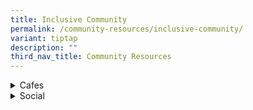 ```yaml
---
title: Inclusive Community
permalink: /community-resources/inclusive-community/
variant: tiptap
description: ""
third_nav_title: Community Resources
---
```

<div data-type="detailGroup" class="isomer-accordion isomer-accordion-white">
<details class="isomer-details">
<summary>Cafes</summary>
<div data-type="detailsContent" class="isomer-details-content">
<table style="minWidth: 50px">
<colgroup>
<col>
<col>
</colgroup>
<tbody>
<tr>
<th rowspan="1" colspan="1">
<p>Organisation
<br>&amp; Contact Details</p>
</th>
<th rowspan="1" colspan="1">
<p>More Information</p>
</th>
</tr>
<tr>
<td rowspan="1" colspan="1">
<p><a href="https://www.sodcafe.com.sg/" rel="noopener nofollow" target="_blank">SOD Café</a>
</p>
<p></p>
<p>Tel: 6385 4026 | 8128 3506</p>
</td>
<td rowspan="1" colspan="1">
<p>Through word of mouth, SOD Café at the Ci Yuan Community Centre is spacious
for families to gather.</p>
<p></p>
<p>Mon - Fri: 11:30am - 9:30pm
<br>Sat - Sun: 11:00am - 9:30pm</p>
<p></p>
<p><em>Location: 51 Hougang Ave 9, #01-03 Ci Yuan Community Centre, S538776</em>
</p>
</td>
</tr>
<tr>
<td rowspan="1" colspan="1">
<p><strong><a href="https://crossingscafe.com.sg/about-us" rel="noopener nofollow" target="_blank">Crossings Cafe</a></strong>
<br>
<br>Tel: 6338 2669
<br>Email:
<br><a href="mailto:manager@crossingscafe.com.sg" rel="noopener noreferrer nofollow" target="_blank">manager@crossingscafe.com.sg</a>
</p>
</td>
<td rowspan="1" colspan="1">
<p>A social-enterprise that serves quality food at great prices.</p>
<p>Currently, interns of the cafe consist of students from Assumption Pathway
School and Bettr Barista.</p>
<p></p>
<p>Tues - Sun: 10:00am - 10:00pm</p>
<p></p>
<p><em>Location: Catholic Centre, 55 Waterloo Street, S187954</em>
</p>
</td>
</tr>
<tr>
<td rowspan="1" colspan="1">
<p><strong><a href="https://forewordcoffee.com/" rel="noopener nofollow" target="_blank">Foreword Coffee</a></strong>
</p>
<p></p>
<p>Tel: 8949 0142</p>
</td>
<td rowspan="1" colspan="1">
<p>A social enterprise cafe that provides employment opportunities for persons
with disabilities, special needs, and mental health conditions.</p>
<p></p>
<p>Mon - Fri: 8am - 5pm</p>
<p></p>
<p><em>Location: NUS | Mediacorp Campus | Temasek Shophouse | Esplanade Mall</em>
</p>
</td>
</tr>
<tr>
<td rowspan="1" colspan="1">
<p><strong><a href="https://www.joanbowen.com/" rel="noopener nofollow" target="_blank">Joan Bowen Cafe</a></strong>
</p>
<p></p>
<p>Tel: 6530 3628
<br>Email:
<br><a href="mailto:cafe@joanbowen.com" rel="noopener noreferrer nofollow" target="_blank">cafe@joanbowen.com</a>
</p>
</td>
<td rowspan="1" colspan="1">
<p>A cafe that was started by a parent who has a child with special needs.
The dishes are also hand cooked and prepared by persons with special needs.</p>
<p></p>
<p>Tues - Fri: 11:30am - 2:30pm
<br>Closed on Mon, Sat, and Sun</p>
<p></p>
<p><em>Location: 9 Jalan Wangi, S349354</em>
</p>
</td>
</tr>
<tr>
<td rowspan="1" colspan="1">
<p><strong><a href="https://www.facebook.com/cafemetta/" rel="noopener nofollow" target="_blank">Metta Cafe</a></strong>
</p>
<p></p>
<p>Tel: 6580 4624
<br>Email:
<br><a href="mailto:mettacafe@metta.org.sg" rel="noopener noreferrer nofollow" target="_blank">mettacafe@metta.org.sg</a>
</p>
</td>
<td rowspan="1" colspan="1">
<p>A bakery that provides employment and training for youths with special
needs.</p>
<p></p>
<p>Click <a href="https://shop.metta.org.sg/" rel="noopener nofollow" target="_blank">here</a> to
order cakes and pastries.
<br>Click <a href="https://shop.metta.org.sg/collections/donatemeal" rel="noopener nofollow" target="_blank">here</a> to
donate a meal/cake.</p>
<p></p>
<p>Mon - Sun: 7am - 5pm
<br>(Last order: 3:45pm)</p>
<p></p>
<p><em>Location: Metta Building Level 1, Metta Cafe, 32 Simei Street 1, S529950</em>
</p>
</td>
</tr>
<tr>
<td rowspan="1" colspan="1">
<p><strong><a href="https://www.mynonnas.com/" rel="noopener nofollow" target="_blank">My NoNNa’s</a></strong>
</p>
<p></p>
<p>Tel: 8188 8368
<br>Email:
<br><a href="mailto:geri@mynonnas.com" rel="noopener noreferrer nofollow" target="_blank">geri@mynonnas.com</a>
</p>
</td>
<td rowspan="1" colspan="1">
<p>A social enterprise that provides employment for persons with disabilities
and the elderly.</p>
<p></p>
<p>Currently, they also provide employment via My NoNNa's Match-and-Train
Program.</p>
<p></p>
<p><em>Locations: Upper Thomson | Canteens @ Catholic Junior College and Nanyang Girls High School</em>
</p>
</td>
</tr>
<tr>
<td rowspan="1" colspan="1">
<p><strong><a href="https://www.professorbrawn.com/about-us" rel="noopener nofollow" target="_blank">Professor Brawn Cafe</a></strong>
</p>
<p></p>
<p>Tel: 8321 2204 | 8129 4029</p>
</td>
<td rowspan="1" colspan="1">
<p>A social enterprise by Autism Resource Centre (Singapore), which provides
job and social integration opportunities to people with special needs and
the disadvantaged in society.</p>
<p></p>
<p>(Redhill) Mon - Sat: 11am - 9pm
<br>(AMK) Mon - Sat: 9am - 9pm</p>
<p></p>
<p><em>Location: Enabling Village @Redhill | Pathlight School @Ang Mo Kio</em>
</p>
</td>
</tr>
</tbody>
</table>
</div>
</details>
<details class="isomer-details">
<summary>Social</summary>
<div data-type="detailsContent" class="isomer-details-content">
<p></p>
<table style="minWidth: 50px">
<colgroup>
<col>
<col>
</colgroup>
<tbody>
<tr>
<th rowspan="1" colspan="1">
<p>Organisation
<br>&amp; Contact Details</p>
</th>
<th rowspan="1" colspan="1">
<p>More Information</p>
</th>
</tr>
<tr>
<td rowspan="1" colspan="1">
<p><strong>Good life Befrienders Programme</strong>
</p>
<p></p>
<p>Tel: 8797 6304
<br>Email:
<br><a href="mailto:glbf@rainbowcentre.org.sg" rel="noopener noreferrer nofollow" target="_blank">glbf@rainbowcentre.org.sg</a>
</p>
</td>
<td rowspan="1" colspan="1">
<p>A one-year befriending programme, to provide young adults with disabilities
participation in comminity and develop friendships.</p>
</td>
</tr>
<tr>
<td rowspan="1" colspan="1">
<p><strong><a href="minds.org.sg/for-adults/mtc/" rel="noopener nofollow" target="_blank">Me Too! Club Minds</a></strong>
</p>
<p></p>
<p>Tel: 9365 8253
<br>Email:
<br><a href="mailto:mtc@minds.org.sg" rel="noopener noreferrer nofollow" target="_blank">mtc@minds.org.sg</a>
</p>
</td>
<td rowspan="1" colspan="1">
<p>A social club that aims to promote:</p>
<ul data-tight="true" class="tight">
<li>
<p>The quality of life of adults with ID</p>
</li>
<li>
<p>Engagement through leisure and recreational programmes</p>
</li>
</ul>
<p></p>
<p>Weekly 10-week modular activities: Sports and Art Monthly outings.</p>
</td>
</tr>
<tr>
<td rowspan="1" colspan="1">
<p><strong><a href="tinyurl.com/ymca-club-lite" rel="noopener nofollow" target="_blank">YMCA Club Lite</a></strong>
</p>
<p></p>
<p>Tel: 8272 6930
<br>Email:
<br><a href="mailto:csp@ymca.org.sg" rel="noopener noreferrer nofollow" target="_blank">csp@ymca.org.sg</a>
</p>
<p></p>
<p>Click <a href="tinyurl.com/ymca-club-lite" rel="noopener nofollow" target="_blank">here</a> for
the registration link.</p>
</td>
<td rowspan="1" colspan="1">
<p>A club for special needs youth to hang out!</p>
<p></p>
<p>Activities include:</p>
<ul data-tight="true" class="tight">
<li>
<p>Baking</p>
</li>
<li>
<p>Photography</p>
</li>
<li>
<p>outdoor activities</p>
</li>
</ul>
<p></p>
<p>Perks include:</p>
<ul data-tight="true" class="tight">
<li>
<p>Welcome gift</p>
</li>
<li>
<p>Exclusive activities/workshops/events</p>
</li>
<li>
<p>Discounted rates on programmes</p>
</li>
<li>
<p>YMCA membership privileges</p>
</li>
</ul>
</td>
</tr>
</tbody>
</table>
</div>
</details>
</div>
<p></p>